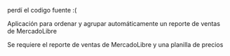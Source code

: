 perdí el codigo fuente :(

Aplicación para ordenar y agrupar automáticamente un reporte de ventas de MercadoLibre

Se requiere el reporte de ventas de MercadoLibre y una planilla de precios
